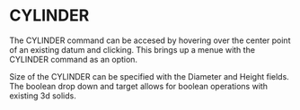 # CYLINDER
The CYLINDER command can be accesed by hovering over the center point of an existing datum and clicking. This brings up a menue with the CYLINDER command as an option. 

Size of the CYLINDER can be specified with the Diameter and Height fields. 
The boolean drop down and target allows for boolean operations with existing 3d solids. 